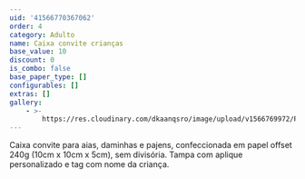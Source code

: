 ```yaml
---
uid: '41566770367062'
order: 4
category: Adulto
name: Caixa convite crianças
base_value: 10
discount: 0
is_combo: false
base_paper_type: []
configurables: []
extras: []
gallery:
    - >-
        https://res.cloudinary.com/dkaanqsro/image/upload/v1566769972/Papelaria%20adulto/Caixas_aias_e_pajens_-_Copia_bfggwb.jpg
---
```


Caixa convite para aias, daminhas e pajens, confeccionada em papel offset 240g
(10cm x 10cm x 5cm), sem divisória. Tampa com aplique personalizado e tag com
nome da criança.
